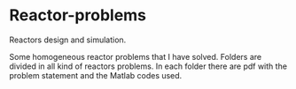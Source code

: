 # Reactor-problems
Reactors design and simulation. 

Some homogeneous reactor problems that I have solved. Folders are divided in all kind of reactors problems.
In each folder there are pdf with the problem statement and the Matlab codes used. 
